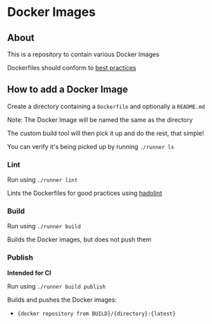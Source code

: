# Docker Images

## About

This is a repository to contain various Docker Images

Dockerfiles should conform to [best practices](https://docs.docker.com/develop/develop-images/dockerfile_best-practices/)

## How to add a Docker Image

Create a directory containing a `Dockerfile` and optionally a `README.md`

Note: The Docker Image will be named the same as the directory

The custom build tool will then pick it up and do the rest, that simple!

You can verify it's being picked up by running `./runner ls`

### Lint

Run using `./runner lint`

Lints the Dockerfiles for good practices using [hadolint](https://github.com/hadolint/hadolint)

### Build

Run using `./runner build`

Builds the Docker images, but does not push them

### Publish

__Intended for CI__

Run using `./runner build publish`

Builds and pushes the Docker images:
- `{docker repository from BUILD}/{directory}:{latest}`
